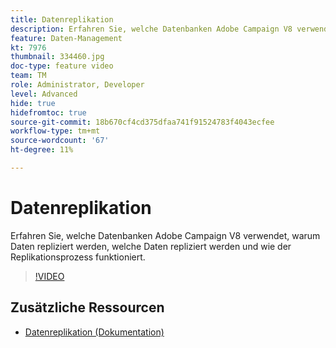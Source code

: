 ```yaml
---
title: Datenreplikation
description: Erfahren Sie, welche Datenbanken Adobe Campaign V8 verwendet, warum Daten repliziert werden, welche Daten repliziert werden und wie der Replikationsprozess funktioniert.
feature: Daten-Management
kt: 7976
thumbnail: 334460.jpg
doc-type: feature video
team: TM
role: Administrator, Developer
level: Advanced
hide: true
hidefromtoc: true
source-git-commit: 18b670cf4cd375dfaa741f91524783f4043ecfee
workflow-type: tm+mt
source-wordcount: '67'
ht-degree: 11%

---
```


# Datenreplikation

Erfahren Sie, welche Datenbanken Adobe Campaign V8 verwendet, warum Daten repliziert werden, welche Daten repliziert werden und wie der Replikationsprozess funktioniert.

>[!VIDEO](https://video.tv.adobe.com/v/334460?quality=12)

## Zusätzliche Ressourcen

* [Datenreplikation (Dokumentation)](https://experienceleague.adobe.com/docs/campaign/campaign-v8/config/replication.html?lang=en#data-replication)
